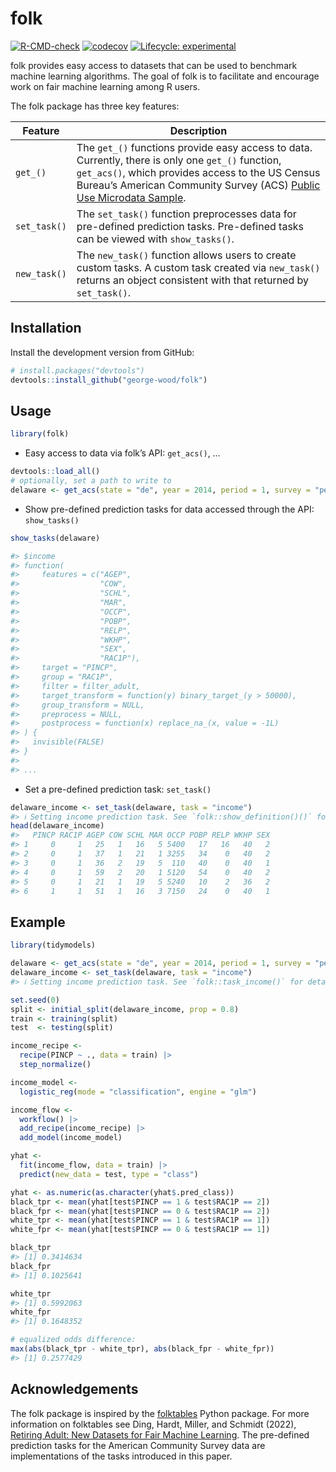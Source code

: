 
<!-- README.md is generated from README.Rmd. Please edit that file -->

# folk

<!-- badges: start -->

[![R-CMD-check](https://github.com/george-wood/folk/actions/workflows/R-CMD-check.yaml/badge.svg)](https://github.com/george-wood/folk/actions/workflows/R-CMD-check.yaml)
[![codecov](https://codecov.io/gh/george-wood/folk/branch/master/graph/badge.svg?token=QXIN95S7AJ)](https://codecov.io/gh/george-wood/folk)
[![Lifecycle:
experimental](https://img.shields.io/badge/lifecycle-experimental-orange.svg)](https://lifecycle.r-lib.org/articles/stages.html#experimental)

<!-- badges: end -->

folk provides easy access to datasets that can be used to benchmark
machine learning algorithms. The goal of folk is to facilitate and
encourage work on fair machine learning among R users.

The folk package has three key features:

| Feature      | Description                                                                                                                                                                                                                                                                                 |
|--------------|---------------------------------------------------------------------------------------------------------------------------------------------------------------------------------------------------------------------------------------------------------------------------------------------|
| `get_()`     | The `get_()` functions provide easy access to data. Currently, there is only one `get_()` function, `get_acs()`, which provides access to the US Census Bureau’s American Community Survey (ACS) [Public Use Microdata Sample](https://www.census.gov/programs-surveys/acs/microdata.html). |
| `set_task()` | The `set_task()` function preprocesses data for pre-defined prediction tasks. Pre-defined tasks can be viewed with `show_tasks()`.                                                                                                                                                          |
| `new_task()` | The `new_task()` function allows users to create custom tasks. A custom task created via `new_task()` returns an object consistent with that returned by `set_task()`.                                                                                                                      |

## Installation

Install the development version from GitHub:

``` r
# install.packages("devtools")
devtools::install_github("george-wood/folk")
```

## Usage

``` r
library(folk)
```

- Easy access to data via folk’s API: `get_acs()`, …

``` r
devtools::load_all()
# optionally, set a path to write to
delaware <- get_acs(state = "de", year = 2014, period = 1, survey = "person")
```

- Show pre-defined prediction tasks for data accessed through the API:
  `show_tasks()`

``` r
show_tasks(delaware)

#> $income
#> function(
#>     features = c("AGEP",
#>                  "COW",
#>                  "SCHL",
#>                  "MAR",
#>                  "OCCP",
#>                  "POBP",
#>                  "RELP",
#>                  "WKHP",
#>                  "SEX",
#>                  "RAC1P"),
#>     target = "PINCP",
#>     group = "RAC1P",
#>     filter = filter_adult,
#>     target_transform = function(y) binary_target_(y > 50000),
#>     group_transform = NULL,
#>     preprocess = NULL,
#>     postprocess = function(x) replace_na_(x, value = -1L)
#> ) {
#>   invisible(FALSE)
#> }
#> 
#> ...
```

- Set a pre-defined prediction task: `set_task()`

``` r
delaware_income <- set_task(delaware, task = "income")
#> ℹ Setting income prediction task. See `folk::show_definition()()` for details.
head(delaware_income)
#>   PINCP RAC1P AGEP COW SCHL MAR OCCP POBP RELP WKHP SEX
#> 1     0     1   25   1   16   5 5400   17   16   40   2
#> 2     0     1   37   1   21   1 3255   34    0   40   2
#> 3     0     1   36   2   19   5  110   40    0   40   1
#> 4     0     1   59   2   20   1 5120   54    0   40   2
#> 5     0     1   21   1   19   5 5240   10    2   36   2
#> 6     1     1   51   1   16   3 7150   24    0   40   1
```

## Example

``` r
library(tidymodels)

delaware <- get_acs(state = "de", year = 2014, period = 1, survey = "person")
delaware_income <- set_task(delaware, task = "income")
#> ℹ Setting income prediction task. See `folk::task_income()` for details.

set.seed(0)
split <- initial_split(delaware_income, prop = 0.8)
train <- training(split)
test  <- testing(split)

income_recipe <-
  recipe(PINCP ~ ., data = train) |>
  step_normalize()

income_model <-
  logistic_reg(mode = "classification", engine = "glm")

income_flow <-
  workflow() |>
  add_recipe(income_recipe) |>
  add_model(income_model)

yhat <- 
  fit(income_flow, data = train) |>
  predict(new_data = test, type = "class")
```

``` r
yhat <- as.numeric(as.character(yhat$.pred_class))
black_tpr <- mean(yhat[test$PINCP == 1 & test$RAC1P == 2])
black_fpr <- mean(yhat[test$PINCP == 0 & test$RAC1P == 2])
white_tpr <- mean(yhat[test$PINCP == 1 & test$RAC1P == 1])
white_fpr <- mean(yhat[test$PINCP == 0 & test$RAC1P == 1])

black_tpr
#> [1] 0.3414634
black_fpr
#> [1] 0.1025641

white_tpr
#> [1] 0.5992063
white_fpr
#> [1] 0.1648352

# equalized odds difference:
max(abs(black_tpr - white_tpr), abs(black_fpr - white_fpr))
#> [1] 0.2577429
```

## Acknowledgements

The folk package is inspired by the
[folktables](https://github.com/socialfoundations/folktables) Python
package. For more information on folktables see Ding, Hardt, Miller, and
Schmidt (2022), [Retiring Adult: New Datasets for Fair Machine
Learning](https://arxiv.org/pdf/2108.04884.pdf). The pre-defined
prediction tasks for the American Community Survey data are
implementations of the tasks introduced in this paper.
